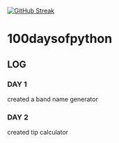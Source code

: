 [![GitHub Streak](https://streak-stats.demolab.com/?user=Alansaji2003)](https://git.io/streak-stats)
# 100daysofpython
## LOG
### DAY 1
created a band name generator
### DAY 2
created tip calculator
